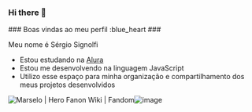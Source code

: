 ### Hi there 👋

<!--
**Sergio-vulgo-Da-Bronha/Sergio-vulgo-Da-Bronha** is a ✨ _special_ ✨ repository because its `README.md` (this file) appears on your GitHub profile.

-->### Boas vindas ao meu perfil :blue_heart ###

Meu nome é Sérgio Signolfi

- Estou estudando na [Alura](https://www.alura.com.br)
- Estou me desenvolvendo na linguagem JavaScript
- Utilizo esse espaço para minha organização e compartilhamento dos meus projetos desenvolvidos

<img src="https://static.wikia.nocookie.net/herofanon/images/1/16/9D5D811C-F040-4E6D-9245-6D2E437D5775.jpeg/revision/latest?cb=20200827164154" alt="Marselo | Hero Fanon Wiki | Fandom"/>![image](https://github.com/Sergio-vulgo-Da-Bronha/Sergio-vulgo-Da-Bronha/assets/134059952/6e25115d-1b02-447f-84ea-fbb516525f7e)
